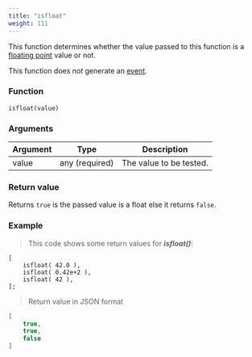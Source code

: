 ```yaml
---
title: "isfloat"
weight: 111
---
```


This function determines whether the value passed to this function
is a [floating point](../../data-types/float) value or not.

This function does *not* generate an [event](../../overview/events).

### Function

`isfloat(value)`

### Arguments

Argument | Type | Description
-------- | ---- | -----------
value | any (required) | The value to be tested.

### Return value

Returns `true` is the passed value is a float else it returns `false`.

### Example

> This code shows some return values for ***isfloat()***:

```thingsdb,json_response
[
    isfloat( 42.0 ),
    isfloat( 0.42e+2 ),
    isfloat( 42 ),
];
```

> Return value in JSON format

```json
[
    true,
    true,
    false
]
```
